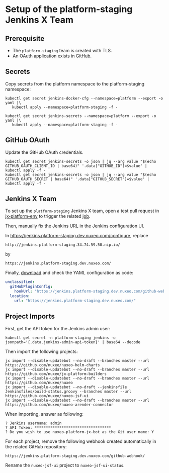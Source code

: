 # Setup of the platform-staging Jenkins X Team

## Prerequisite

- The `platform-staging` team is created with TLS.
- An OAuth application exists in GitHub.

## Secrets

Copy secrets from the platform namespace to the platform-staging namespace:

```shell
kubectl get secret jenkins-docker-cfg --namespace=platform --export -o yaml |\
   kubectl apply --namespace=platform-staging -f -

kubectl get secret jenkins-secrets --namespace=platform --export -o yaml |\
   kubectl apply --namespace=platform-staging -f -
```

## GitHub OAuth

Update the GitHub OAuth credentials.

```shell
kubectl get secret jenkins-secrets -o json | jq --arg value "$(echo GITHUB_OAUTH_CLIENT_ID | base64)" '.data["GITHUB_ID"]=$value' | kubectl apply -f -
kubectl get secret jenkins-secrets -o json | jq --arg value "$(echo GITHUB_OAUTH_SECRET | base64)" '.data["GITHUB_SECRET"]=$value' | kubectl apply -f -
```

## Jenkins X Team

To set up the `platform-staging` Jenkins X team, open a test pull request in [jx-platform-env](https://github.com/nuxeo/jx-platform-env/) to trigger the related [job](https://jenkins.platform.dev.nuxeo.com/job/nuxeo/job/jx-platform-env).

Then, manually fix the Jenkins URL in the Jenkins configuration UI.

In https://jenkins.platform-staging.dev.nuxeo.com/configure, replace

```shell
http://jenkins.platform-staging.34.74.59.50.nip.io/
```

by

```shell
https://jenkins.platform-staging.dev.nuxeo.com/
```

Finally, [download](https://jenkins.platform-staging.dev.nuxeo.com/configuration-as-code/) and check the YAML configuration as code:

```yaml
unclassified:
  gitHubPluginConfig:
    hookUrl: "https://jenkins.platform-staging.dev.nuxeo.com/github-webhook/"
  location:
    url: "https://jenkins.platform-staging.dev.nuxeo.com/"
```

## Project Imports

First, get the API token for the Jenkins admin user:

```shell
kubectl get secret -n platform-staging jenkins -o jsonpath='{.data.jenkins-admin-api-token}' | base64 --decode
```

Then import the following projects:

```shell
jx import --disable-updatebot --no-draft --branches master --url https://github.com/nuxeo/nuxeo-helm-charts
jx import --disable-updatebot --no-draft --branches master --url https://github.com/nuxeo/jx-platform-builders
jx import --disable-updatebot --no-draft --branches master --url https://github.com/nuxeo/nuxeo
jx import --disable-updatebot --no-draft --jenkinsfile Jenkinsfiles/build-status.groovy --branches master --url https://github.com/nuxeo/nuxeo-jsf-ui
jx import --disable-updatebot --no-draft --branches master --url https://github.com/nuxeo/nuxeo-arender-connector
```

When importing, answer as following:

```shell
? Jenkins username: admin
? API Token: **********************************
? Do you wish to use nuxeo-platform-jx-bot as the Git user name: Y
```

For each project, remove the following webhook created automatically in the related GitHub repository:

```shell
https://jenkins.platform-staging.dev.nuxeo.com/github-webhook/
```

Rename the `nuxeo-jsf-ui` project to `nuxeo-jsf-ui-status`.
